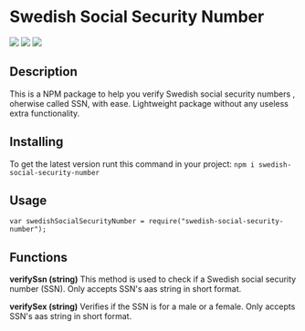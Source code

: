 # Swedish Social Security Number

![](https://img.shields.io/npm/v/swedish-social-security-number?style=flat-square)
![](https://img.shields.io/bundlephobia/min/swedish-social-security-number?color=green&style=flat-square)
![](https://img.shields.io/npm/l/swedish-social-security-number?color=red&style=flat-square)

## Description
This is a NPM package to help you verify Swedish social security numbers , oherwise called SSN, with ease. Lightweight package without any useless extra functionality. 

## Installing
To get the latest version runt this command in your project:
`npm i swedish-social-security-number`

## Usage
```
var swedishSocialSecurityNumber = require("swedish-social-security-number");
```

## Functions
**verifySsn (string)**
This method is used to check if a Swedish social security number (SSN). Only accepts SSN's aas string in short format.

**verifySex (string)**
Verifies if the SSN is for a male or a female. Only accepts SSN's aas string in short format.
